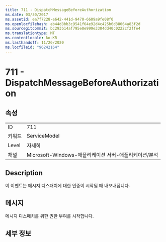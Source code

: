 ```yaml
---
title: 711 - DispatchMessageBeforeAuthorization
ms.date: 03/30/2017
ms.assetid: ea7f7228-e642-441d-9470-6609a9fe08f0
ms.openlocfilehash: ab44d8bb3c9541f64e92d4c425b6d38064a83f2d
ms.sourcegitcommit: bc293b14af795e0e999e3304dd40c0222cf2ffe4
ms.translationtype: MT
ms.contentlocale: ko-KR
ms.lasthandoff: 11/26/2020
ms.locfileid: "96242164"
---
```

# <a name="711---dispatchmessagebeforeauthorization"></a>711 - DispatchMessageBeforeAuthorization

## <a name="properties"></a>속성  
  
|||  
|-|-|  
|ID|711|  
|키워드|ServiceModel|  
|Level|자세히|  
|채널|Microsoft-Windows-애플리케이션 서버-애플리케이션/분석|  
  
## <a name="description"></a>Description  

 이 이벤트는 메시지 디스패치에 대한 인증이 시작될 때 내보내집니다.  
  
## <a name="message"></a>메시지  

 메시지 디스패치를 위한 권한 부여를 시작합니다.  
  
## <a name="details"></a>세부 정보
